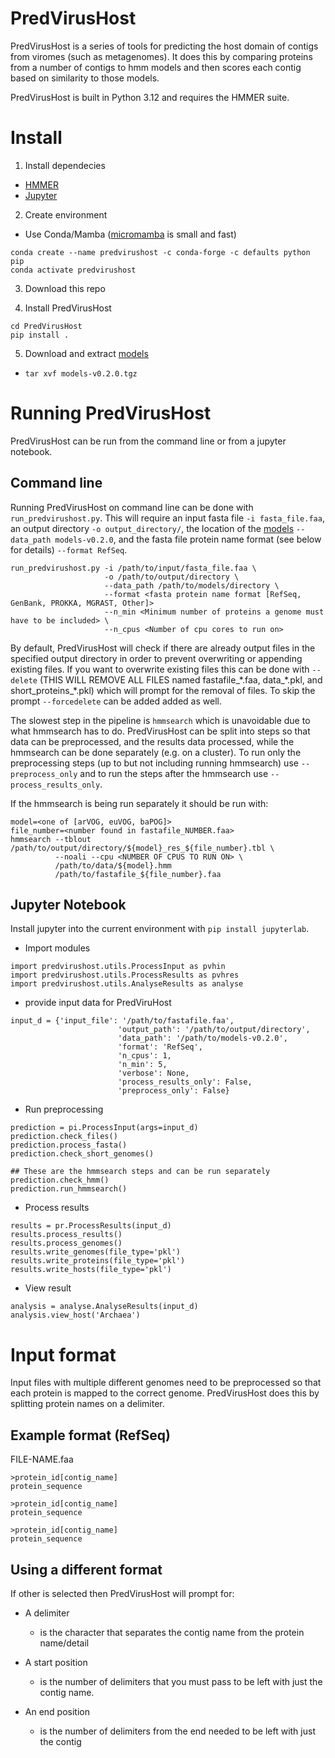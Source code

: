 # PredVirusHost

PredVirusHost is a series of tools for predicting the host domain of contigs from viromes (such as metagenomes). 
It does this by comparing proteins from a number of contigs to hmm models and then scores each contig based on 
similarity to those models.

PredVirusHost is built in Python 3.12 and requires the HMMER suite.

# Install

1. Install dependecies

- [HMMER](http://hmmer.org/documentation.html)
- [Jupyter](https://jupyter.org/install)

2. Create environment

- Use Conda/Mamba ([micromamba](https://mamba.readthedocs.io/en/latest/installation/micromamba-installation.html) is small and fast)

```
conda create --name predvirushost -c conda-forge -c defaults python pip
conda activate predvirushost
```

3. Download this repo

4. Install PredVirusHost

```
cd PredVirusHost
pip install .
```

5. Download and extract [models](https://figshare.com/ndownloader/files/46880200)

- `tar xvf models-v0.2.0.tgz`

# Running PredVirusHost

PredVirusHost can be run from the command line or from a jupyter notebook.

## Command line

Running PredVirusHost on command line can be done with `run_predvirushost.py`.
This will require an input fasta file `-i fasta_file.faa`, an output directory 
`-o output_directory/`, the location of the [models]() `--data_path models-v0.2.0`,
and the fasta file protein name format (see below for details) `--format RefSeq`.

```
run_predvirushost.py -i /path/to/input/fasta_file.faa \
                     -o /path/to/output/directory \
                     --data_path /path/to/models/directory \
                     --format <fasta protein name format [RefSeq, GenBank, PROKKA, MGRAST, Other]>
                     --n_min <Minimum number of proteins a genome must have to be included> \
                     --n_cpus <Number of cpu cores to run on>
```

By default, PredVirusHost will check if there are already output files in the specified
output directory in order to prevent overwriting or appending existing files. If you
want to overwrite existing files this can be done with `--delete` (THIS WILL REMOVE ALL
FILES named fastafile\_\*.faa, data\_\*.pkl, and short_proteins\_\*.pkl) which will prompt
for the removal of files. To skip the prompt `--forcedelete` can be added added as well.

The slowest step in the pipeline is `hmmsearch` which is unavoidable due to what hmmsearch
has to do. PredVirusHost can be split into steps so that data can be preprocessed, and
the results data processed, while the hmmsearch can be done separately (e.g. on a cluster).
To run only the preprocessing steps (up to but not including running hmmsearch) use 
`--preprocess_only` and to run the steps after the hmmsearch use `--process_results_only`.

If the hmmsearch is being run separately it should be run with:

```
model=<one of [arVOG, euVOG, baPOG]>
file_number=<number found in fastafile_NUMBER.faa>
hmmsearch --tblout /path/to/output/directory/${model}_res_${file_number}.tbl \
          --noali --cpu <NUMBER OF CPUS TO RUN ON> \
          /path/to/data/${model}.hmm
          /path/to/fastafile_${file_number}.faa
```

## Jupyter Notebook

Install jupyter into the current environment with `pip install jupyterlab`.

- Import modules

```
import predvirushost.utils.ProcessInput as pvhin
import predvirushost.utils.ProcessResults as pvhres
import predvirushost.utils.AnalyseResults as analyse
```

- provide input data for PredViruHost 

```
input_d = {'input_file': '/path/to/fastafile.faa', 
                        'output_path': '/path/to/output/directory', 
                        'data_path': '/path/to/models-v0.2.0', 
                        'format': 'RefSeq',
                        'n_cpus': 1,
                        'n_min': 5,
                        'verbose': None,
                        'process_results_only': False,
                        'preprocess_only': False}
```

- Run preprocessing

```
prediction = pi.ProcessInput(args=input_d)
prediction.check_files()
prediction.process_fasta()
prediction.check_short_genomes()

## These are the hmmsearch steps and can be run separately
prediction.check_hmm()
prediction.run_hmmsearch()
```

- Process results

```
results = pr.ProcessResults(input_d)
results.process_results()
results.process_genomes()
results.write_genomes(file_type='pkl')
results.write_proteins(file_type='pkl')
results.write_hosts(file_type='pkl')
```

- View result

```
analysis = analyse.AnalyseResults(input_d)
analysis.view_host('Archaea')
```

# Input format

Input files with multiple different genomes need to be preprocessed so that each 
protein is mapped to the correct genome. PredVirusHost does this by splitting protein
names on a delimiter.

## Example format (RefSeq)

FILE-NAME.faa
```
>protein_id[contig_name]
protein_sequence

>protein_id[contig_name]
protein_sequence

>protein_id[contig_name]
protein_sequence
```

## Using a different format

If other is selected then PredVirusHost will prompt for:

- A delimiter

    - is the character that separates the contig name from the protein name/detail

- A start position

    - is the number of delimiters that you must pass to be left with just the contig name.

- An end position

    - is the number of delimiters from the end needed to be left with just the contig



